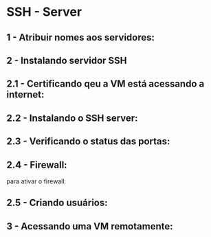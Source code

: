 # SSH - Server

## 1 - Atribuir nomes aos servidores:

## 2 - Instalando servidor SSH

## 2.1 - Certificando qeu a VM está acessando a internet:

## 2.2 - Instalando o SSH  server:

## 2.3 - Verificando o status das portas:

## 2.4 - Firewall:

para ativar o firewall:

## 2.5 - Criando usuários:

## 3 - Acessando uma VM remotamente:
